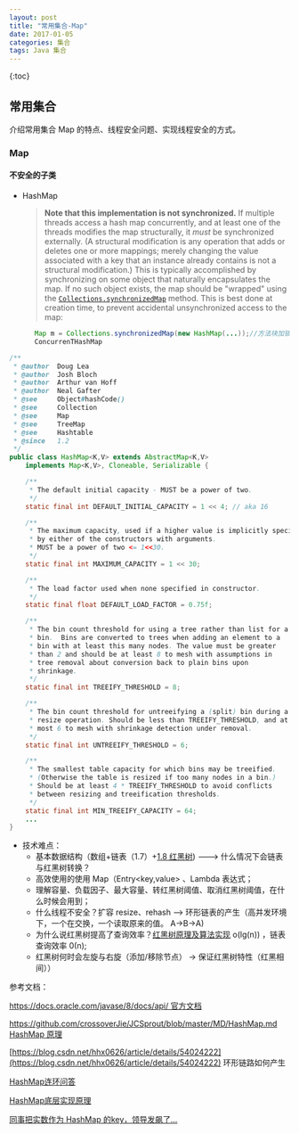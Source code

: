 ```yaml
---
layout: post
title: "常用集合-Map"
date: 2017-01-05
categories: 集合
tags: Java 集合
---
```


{:toc}

## 常用集合

介绍常用集合 Map 的特点、线程安全问题、实现线程安全的方式。

### Map

#### 不安全的子类

- HashMap

  > **Note that this implementation is not synchronized.** If multiple threads access a hash map concurrently, and at least one of the threads modifies the map structurally, it _must_ be synchronized externally. (A structural modification is any operation that adds or deletes one or more mappings; merely changing the value associated with a key that an instance already contains is not a structural modification.) This is typically accomplished by synchronizing on some object that naturally encapsulates the map. If no such object exists, the map should be "wrapped" using the [`Collections.synchronizedMap`](https://docs.oracle.com/javase/8/docs/api/java/util/Collections.html#synchronizedMap-java.util.Map-) method. This is best done at creation time, to prevent accidental unsynchronized access to the map:

  ```java
     Map m = Collections.synchronizedMap(new HashMap(...));//方法块加锁
     ConcurrenTHashMap
  ```

```java
/**
 * @author  Doug Lea
 * @author  Josh Bloch
 * @author  Arthur van Hoff
 * @author  Neal Gafter
 * @see     Object#hashCode()
 * @see     Collection
 * @see     Map
 * @see     TreeMap
 * @see     Hashtable
 * @since   1.2
 */
public class HashMap<K,V> extends AbstractMap<K,V>
    implements Map<K,V>, Cloneable, Serializable {

    /**
     * The default initial capacity - MUST be a power of two.
     */
    static final int DEFAULT_INITIAL_CAPACITY = 1 << 4; // aka 16

    /**
     * The maximum capacity, used if a higher value is implicitly specified
     * by either of the constructors with arguments.
     * MUST be a power of two <= 1<<30.
     */
    static final int MAXIMUM_CAPACITY = 1 << 30;

    /**
     * The load factor used when none specified in constructor.
     */
    static final float DEFAULT_LOAD_FACTOR = 0.75f;

    /**
     * The bin count threshold for using a tree rather than list for a
     * bin.  Bins are converted to trees when adding an element to a
     * bin with at least this many nodes. The value must be greater
     * than 2 and should be at least 8 to mesh with assumptions in
     * tree removal about conversion back to plain bins upon
     * shrinkage.
     */
    static final int TREEIFY_THRESHOLD = 8;

    /**
     * The bin count threshold for untreeifying a (split) bin during a
     * resize operation. Should be less than TREEIFY_THRESHOLD, and at
     * most 6 to mesh with shrinkage detection under removal.
     */
    static final int UNTREEIFY_THRESHOLD = 6;

    /**
     * The smallest table capacity for which bins may be treeified.
     * (Otherwise the table is resized if too many nodes in a bin.)
     * Should be at least 4 * TREEIFY_THRESHOLD to avoid conflicts
     * between resizing and treeification thresholds.
     */
    static final int MIN_TREEIFY_CAPACITY = 64;
	...
}
```

- 技术难点：
  - 基本数据结构（数组+链表（1.7）+[1.8 红黑树](https://baike.baidu.com/item/%E7%BA%A2%E9%BB%91%E6%A0%91/2413209?fr=aladdin)) ---> 什么情况下会链表与红黑树转换？
  - 高效使用的使用 Map（Entry<key,value> 、Lambda 表达式；
  - 理解容量、负载因子、最大容量、转红黑树阈值、取消红黑树阈值，在什么时候会用到；
  - 什么线程不安全？扩容 resize、rehash --> 环形链表的产生（高并发环境下，一个在交换，一个读取原来的值。 A->B->A)
  - 为什么说红黑树提高了查询效率？[红黑树原理及算法实现](https://www.cnblogs.com/skywang12345/p/3245399.html) o(lg(n)) ，链表查询效率 0(n);
  - 红黑树何时会左旋与右旋（添加/移除节点） -> 保证红黑树特性（红黑相间））

参考文档：

[https://docs.oracle.com/javase/8/docs/api/ 官方文档](https://docs.oracle.com/javase/8/docs/api/)

[https://github.com/crossoverJie/JCSprout/blob/master/MD/HashMap.md HashMap 原理](https://github.com/crossoverJie/JCSprout/blob/master/MD/HashMap.md)

[https://blog.csdn.net/hhx0626/article/details/54024222](https://blog.csdn.net/hhx0626/article/details/54024222) 环形链路如何产生

[HashMap连环问答](https://zhuanlan.zhihu.com/p/77899892)

[HashMap底层实现原理](https://www.cnblogs.com/semi-sub/p/12953414.html)

[同事把实数作为 HashMap 的key，领导发飙了...](https://mp.weixin.qq.com/s/H2yES8TOeWFUvWg3RinkLw)

